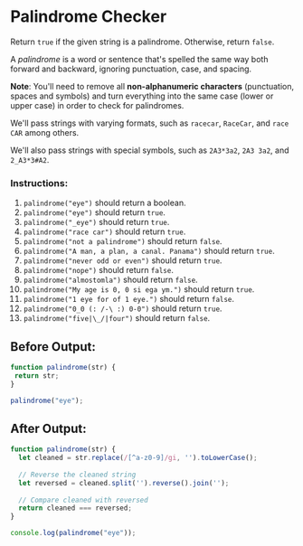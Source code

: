 # Palindrome Checker

Return `true` if the given string is a palindrome. Otherwise, return `false`.

A _palindrome_ is a word or sentence that's spelled the same way both forward and backward, ignoring punctuation, case, and spacing.

**Note**: You'll need to remove all **non-alphanumeric characters** (punctuation, spaces and symbols) and turn everything into the same case (lower or upper case) in order to check for palindromes.

We'll pass strings with varying formats, such as `racecar`, `RaceCar`, and `race CAR` among others.

We'll also pass strings with special symbols, such as `2A3*3a2`, `2A3 3a2`, and `2_A3*3#A2`.

### Instructions:
1. `palindrome("eye")` should return a boolean.
2. `palindrome("eye")` should return `true`.
3. `palindrome("_eye")` should return `true`.
4. `palindrome("race car")` should return `true`.
5. `palindrome("not a palindrome")` should return `false`.
6. `palindrome("A man, a plan, a canal. Panama")` should return `true`.
7. `palindrome("never odd or even")` should return `true`.
8. `palindrome("nope")` should return `false`.
9. `palindrome("almostomla")` should return `false`.
10. `palindrome("My age is 0, 0 si ega ym.")` should return `true`.
11. `palindrome("1 eye for of 1 eye.")` should return `false`.
12. `palindrome("0_0 (: /-\ :) 0-0")` should return `true`.
13. `palindrome("five|\_/|four")` should return `false`.

## Before Output:
```javascript
function palindrome(str) {
 return str;
}

palindrome("eye");
```

## After Output:
```javascript
function palindrome(str) {
  let cleaned = str.replace(/[^a-z0-9]/gi, '').toLowerCase();
  
  // Reverse the cleaned string
  let reversed = cleaned.split('').reverse().join('');
  
  // Compare cleaned with reversed
  return cleaned === reversed;
}

console.log(palindrome("eye"));
```